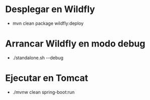 # Desplegar en Wildfly
- mvn clean package wildfly:deploy
# Arrancar Wildfly en modo debug
- ./standalone.sh --debug
# Ejecutar en Tomcat
- ./mvnw clean spring-boot:run